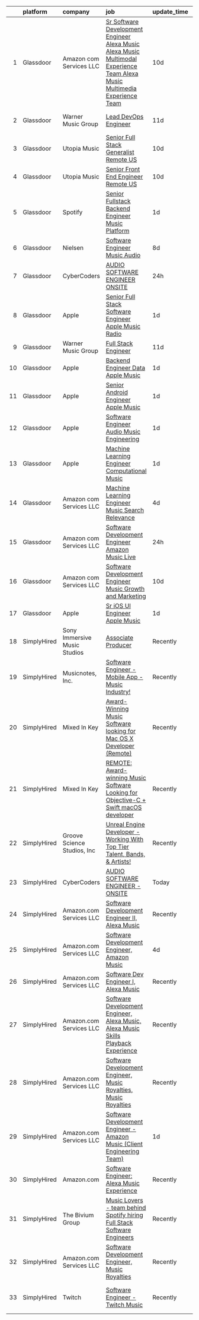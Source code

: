 

|    | platform    | company                      | job                                                                                                                                                                                                                                                                                                                                                                                                                                                                                                                                                                                                                                                                                                                                                                                                                                                                                                                                                                                                                                                                                                                                                                                                                                                                                                                                                                                         | update_time   | location                       |
|---:|:------------|:-----------------------------|:--------------------------------------------------------------------------------------------------------------------------------------------------------------------------------------------------------------------------------------------------------------------------------------------------------------------------------------------------------------------------------------------------------------------------------------------------------------------------------------------------------------------------------------------------------------------------------------------------------------------------------------------------------------------------------------------------------------------------------------------------------------------------------------------------------------------------------------------------------------------------------------------------------------------------------------------------------------------------------------------------------------------------------------------------------------------------------------------------------------------------------------------------------------------------------------------------------------------------------------------------------------------------------------------------------------------------------------------------------------------------------------------|:--------------|:-------------------------------|
|  1 | Glassdoor   | Amazon com Services LLC      | [Sr  Software Development Engineer   Alexa Music  Alexa Music Multimodal Experience Team  Alexa Music Multimedia Experience Team](https://www.glassdoor.com/partner/jobListing.htm?pos=109&ao=1136043&s=58&guid=0000018132a2cbaa991938a918806e83&src=GD_JOB_AD&t=SR&vt=w&cs=1_e7fd7669&cb=1654411939057&jobListingId=1007891562646&jrtk=3-0-1g4pa5iupr17i801-1g4pa5iv8kuh3800-f8faa9ff2556f642-)                                                                                                                                                                                                                                                                                                                                                                                                                                                                                                                                                                                                                                                                                                                                                                                                                                                                                                                                                                                            | 10d           | Remote                         |
|  2 | Glassdoor   | Warner Music Group           | [Lead DevOps Engineer](https://www.glassdoor.com/partner/jobListing.htm?pos=116&ao=1136043&s=58&guid=0000018132a2cbaa991938a918806e83&src=GD_JOB_AD&t=SR&vt=w&cs=1_bbf7571c&cb=1654411939058&jobListingId=1007889905968&jrtk=3-0-1g4pa5iupr17i801-1g4pa5iv8kuh3800-0eb6bc0044ac636c-)                                                                                                                                                                                                                                                                                                                                                                                                                                                                                                                                                                                                                                                                                                                                                                                                                                                                                                                                                                                                                                                                                                       | 11d           | Los Angeles, CA                |
|  3 | Glassdoor   | Utopia Music                 | [Senior Full Stack Generalist  Remote   US ](https://www.glassdoor.com/partner/jobListing.htm?pos=115&ao=1136043&s=58&guid=0000018132a2cbaa991938a918806e83&src=GD_JOB_AD&t=SR&vt=w&ea=1&cs=1_d8de0d8c&cb=1654411939058&jobListingId=1007892060584&jrtk=3-0-1g4pa5iupr17i801-1g4pa5iv8kuh3800-5c5575ece265b1ab-)                                                                                                                                                                                                                                                                                                                                                                                                                                                                                                                                                                                                                                                                                                                                                                                                                                                                                                                                                                                                                                                                            | 10d           | Nashville, TN                  |
|  4 | Glassdoor   | Utopia Music                 | [Senior Front End Engineer  Remote   US ](https://www.glassdoor.com/partner/jobListing.htm?pos=114&ao=1136043&s=58&guid=0000018132a2cbaa991938a918806e83&src=GD_JOB_AD&t=SR&vt=w&ea=1&cs=1_0e307d39&cb=1654411939058&jobListingId=1007892060564&jrtk=3-0-1g4pa5iupr17i801-1g4pa5iv8kuh3800-8315e5d72443db53-)                                                                                                                                                                                                                                                                                                                                                                                                                                                                                                                                                                                                                                                                                                                                                                                                                                                                                                                                                                                                                                                                               | 10d           | Nashville, TN                  |
|  5 | Glassdoor   | Spotify                      | [Senior Fullstack Backend Engineer  Music Platform](https://www.glassdoor.com/partner/jobListing.htm?pos=110&ao=1136043&s=58&guid=0000018132a2cbaa991938a918806e83&src=GD_JOB_AD&t=SR&vt=w&cs=1_5a325bff&cb=1654411939057&jobListingId=1007916395987&jrtk=3-0-1g4pa5iupr17i801-1g4pa5iv8kuh3800-d77ebc1dba628ae7-)                                                                                                                                                                                                                                                                                                                                                                                                                                                                                                                                                                                                                                                                                                                                                                                                                                                                                                                                                                                                                                                                          | 1d            | New York, NY                   |
|  6 | Glassdoor   | Nielsen                      | [Software Engineer  Music   Audio](https://www.glassdoor.com/partner/jobListing.htm?pos=108&ao=1136043&s=58&guid=0000018132a2cbaa991938a918806e83&src=GD_JOB_AD&t=SR&vt=w&cs=1_e3d0c630&cb=1654411939057&jobListingId=1007899383240&jrtk=3-0-1g4pa5iupr17i801-1g4pa5iv8kuh3800-732aeccaf8fcf408-)                                                                                                                                                                                                                                                                                                                                                                                                                                                                                                                                                                                                                                                                                                                                                                                                                                                                                                                                                                                                                                                                                           | 8d            | Emeryville, CA                 |
|  7 | Glassdoor   | CyberCoders                  | [AUDIO SOFTWARE ENGINEER   ONSITE](https://www.glassdoor.com/partner/jobListing.htm?pos=105&ao=1110586&s=58&guid=0000018132a2cbaa991938a918806e83&src=GD_JOB_AD&t=SR&vt=w&ea=1&cs=1_090b3378&cb=1654411939056&jobListingId=1007917890945&cpc=1CBFC3E34E2A31FF&jrtk=3-0-1g4pa5iupr17i801-1g4pa5iv8kuh3800-0eb1321e7c2dc0aa--6NYlbfkN0CpFJQzrgRR8WqXWK1qKKEqALWJw739KlKqr2H-MSI4eoBlI4EFrmor2FYZMP3muM2CC_ggt6sDmdItpSi6INwq5R0tt2v1ejO42dbkoHHd2acKp_Nx9Kq9VxNSMGInXO9uzndwQQ9TLtVBmzANB7vAld9R09PXYDwyE_5B3g0-FJ6R5ct04MzQGDyp0SUvPcKZLD5uki4moEBTGKKZiVNBWm1bSUb1ehJwYBh7Hod7pqoMMyscm627Unmzwm90baZC6ZiYHQJ0Bm9DRRFWJ8UiFhPR-XSaPP6ikB84nirb9FArRJm4xqS6JxPwd7o77ShiNT_etHiaIBiYLtlfSp1t2pPfA7SGAPCEUtMY80oaAwDAY5TF27a8_TGQkzWwELMrQRZcyMU6jpBEYWmSLO-7RevCI6YMNNI-GPMB-AFlLcQXav19KnYlq9fFM6rxmcTGrDYETYNnXLSlhJQ-TRUOuwgnEscPs7656r8rJHtZTWpirZ-B-Xu5pZ0kxudqYaZaDyRk83gkj2hV1QdNm2aFIuruQB_bKtGUllLzBcK7z0RGToWXrl4bTtGhdVBoTcX796KUbR2FoAH6EHzR_MNHUIA6A0aNfKwH6VMxvO20Tkdg83UUT6-A1EzO9Cwrrf-NXKWPTjRgcf0VBT1ujseiOxbuzIRGsdYwekuc_8SbPMG0J-aOmJKWVpDcI3u884HryCBYE2mGXX92f7SlghSyQ7V4OJ1KqgFFhmh1P-J6mksUJcsPZ7Eh6ABkd25LBIIrRcrZP5-Uf8wezC6Og_sR6Za7axfSHDT7BRsgkyAsfG1GwgmDoTU1L0CHsfxbHyoK_RzAi1yHMcJw0ixxY_U19Po7eNk-VlOX7YglXBYIi_eUQeSEuukUpSnHuMfn0OCshOWlksbphXREEyRGg96fuSRbTQy28t8p41zllksTFeBwQ3EyZOM5LHXY0Co10Ps8xUHgzvFFDAcDa80Xjo1CIm4LSDCQGNq-lWMeWyBf_w%3D%3D)     | 24h           | San Jose, CA                   |
|  8 | Glassdoor   | Apple                        | [Senior Full Stack Software Engineer  Apple Music  Radio](https://www.glassdoor.com/partner/jobListing.htm?pos=106&ao=1110586&s=58&guid=0000018132a2cbaa991938a918806e83&src=GD_JOB_AD&t=SR&vt=w&cs=1_0d1e73d8&cb=1654411939056&jobListingId=1007917014776&cpc=AC285F3A3ECA6BB0&jrtk=3-0-1g4pa5iupr17i801-1g4pa5iv8kuh3800-183f49c09ba1df9e--6NYlbfkN0BvKrLyj5gPmtZO9T8euul8TCxuuKNOtzRJOomxnwSEodTz2Bc-sPZl1dBMH13w-jPgyhYajQM8u-gKYg0TET6pVgb7kxL2tbD4VNoxwv8ij1B2iVlsLppOgRIateLAkg6sWhjvQHH3bjxYyAjGOs0POTYEPl0fCPOlgPRCLhJ9KrRqfxoiSPlXiqMc4FHfoNHWaENXXnthjgX_xxYgVwTRWNBsS2qsuTo2IzOI-yx9tNAt7dH-zOsMEDX7ahG0ZCFa4vUaqSpq9ZDBV9BarZxONIbSLGf8nfzAQKgb4puAfLBOGt8ozvHkJ3BtY9Qz1gc4Tlp-KF_xhe-XcPtUYJSv7osN9x8dpwEVMNo5fgmd12kB4fRJG2D65QbK4_SsaUvsQ-j7kqa9hJfsFz2cfqSw1J9SQRa4fXJ0LMIqS3Ta2FmAOTNUn2JOIXpaCQXIkYf2wOjlo32mtz1bw5PaJAfNfju92-maISHOj3pswBxHkIhsApI5CcNSEl67GjV-FIPAXJrbLsA0YGF-Kzq91kIf_PZ4EKxY24vZejtjODWiPQam38N2THEhrRVQGzRj7fMO2v6o8jejGfEePwa5qSP-KphJRbNyMGpwu3aWXWn50IsnntQPEcpqGPDEJ0aogz-yE3_80-M8d_RPIlC-b_oJWF_pmHOuKjgViblKXayKF5klDx5sQi68MdgBbBQj_hrr3caX8S9bF6jMTix9vZ7JDT4XIMflKQfx7AF2Bsy7qRAG30XE_LQZyU09rWokI50bF8QSIiYz49tNA3tbMvrLToU_kexkNBvMOIlg8IcOGihJejPecKMomLGzwTCeedkx3yp_qqXS_ltbvFAkqKqC-8Fu73a370bWyWln0uJAYVEIlmW1_Mn9m5UplNkiltsyjWzBO7PglCjZ9Rk7W7Wm_Pnc0TxZF4k5_usrsn9MurjlEGqoPl6Kzl-Fo7prwBkJPniIM_bOJh_PWaB_HyGJuCUMQzlYUmY%3D) | 1d            | Seattle, WA                    |
|  9 | Glassdoor   | Warner Music Group           | [Full Stack Engineer](https://www.glassdoor.com/partner/jobListing.htm?pos=117&ao=1136043&s=58&guid=0000018132a2cbaa991938a918806e83&src=GD_JOB_AD&t=SR&vt=w&cs=1_b2c6c287&cb=1654411939058&jobListingId=1007889906128&jrtk=3-0-1g4pa5iupr17i801-1g4pa5iv8kuh3800-18ea54c86e332d68-)                                                                                                                                                                                                                                                                                                                                                                                                                                                                                                                                                                                                                                                                                                                                                                                                                                                                                                                                                                                                                                                                                                        | 11d           | New York, NY                   |
| 10 | Glassdoor   | Apple                        | [Backend Engineer Data   Apple Music](https://www.glassdoor.com/partner/jobListing.htm?pos=103&ao=1110586&s=58&guid=0000018132a2cbaa991938a918806e83&src=GD_JOB_AD&t=SR&vt=w&cs=1_0f94de94&cb=1654411939055&jobListingId=1007917012099&cpc=8795CF9063CD573D&jrtk=3-0-1g4pa5iupr17i801-1g4pa5iv8kuh3800-3e0a4e107b841912--6NYlbfkN0BvKrLyj5gPmtZO9T8euul8TCxuuKNOtzRJOomxnwSEodTz2Bc-sPZlFpP0h5lDivpyqv1_1q5yi7sfbLn7AXwlCfXnikP7O9OndK5VBx-j_YqikbhqFF_zwTphQo6SqvzynzK_3T0_qKmj2h-_R0TJJNcbSV_xSAf_KaI121wpcN8m6SJRKVnmpM2TyEnrw3EEFyKaYQesVhu6Eqkk5EELglne9b3NdhYXZ0FORmpv8rmyfNsu5oaebWZo6nowktxe32TUzJ7ZxRXOHQ_sjIxn-bkbkuLfoSeaEqwRlqM2c3gZG8nPOca4NUXZBpa5iZ6VbzS1XUefFvBUjGUhNdN4tEeL_lWV4L8Oh6IgiYtxyYa7w6zgukXFXVaztd0YNIEdK_Wfi0L6vV9-SeX6insKNTDfw1ntwoc0xTdeYo6D4hGQoNZ1g0R2bfTZJ-7YuQm5_qCuoFCnxAkkd6UGYPDtYjZZUkbJHEi7SBzSi3iehQrPi6nx4iCVG8eyA6YwqDEOfMZlwqAxBw0f62XC6MwvGdBCJ63XPbUTWk1kTEaNBQqJqhLY7RQM-V4-fEFZrJ-m0wGRMcnN8Raia3QkQNpAYOHb8ecFI9QFQu4cwTGdO__eaDwae6JH9uXVcS4yWPZcAFiHGLUURlF2IyIpRj7tQwzq_5bZMZUSit2UtE0DbTD64hU0loYgFHDLpAmQ7palNdVkL6cFTx6bZpDMbEx0AItz2gInL8GmG28hFANQBbWD8H2YGYc3Ybf7DAvAnNAVJMcSrTVs5UJN7NqPPwHRZPFzrBRpUpoXPsIkgHDKIMtBFEkBxHTJMwQbHBJzjkoUmT6pvxQ76SsTEAMaiNjsdZBphKmSm5959c3NQZWv4NM-RvRBM6ZNfE8V945IUW0pZRQiCc3-qTXdN1Zj2R2BFcd2oJZDpE03fwKkgiINlLliLuw4Y4e6TjaK72oZGq0%3D)                                                     | 1d            | New York, NY                   |
| 11 | Glassdoor   | Apple                        | [Senior Android Engineer   Apple Music](https://www.glassdoor.com/partner/jobListing.htm?pos=104&ao=1110586&s=58&guid=0000018132a2cbaa991938a918806e83&src=GD_JOB_AD&t=SR&vt=w&cs=1_498e7fb5&cb=1654411939056&jobListingId=1007917016078&cpc=654405A9B1E0A9F5&jrtk=3-0-1g4pa5iupr17i801-1g4pa5iv8kuh3800-0b24f5348c15707b--6NYlbfkN0BvKrLyj5gPmtZO9T8euul8TCxuuKNOtzRJOomxnwSEodTz2Bc-sPZlC5mDe-NOaJjo2lqg1vkfF9HCChnkmwW2qbnglxkQ_dzjglTeBwYZpL4zQzG7GLJRmqU5hFOx8CSEaIx7Ysv_eeb55Jt-7abV3lu_g48rYCMkem5DwdMX15o6ciye4U2aPjA9Sr2YTrV2fziqD4wQJ_7cW7NTGbjJxwM6Cc61PdIwbgnGwhXA4HpO35LoAwQQoUwV5puzGccP7S_7qjVNDIuD9lUSM0g34NJ4i_n_35GuugfAUOZ_g7NrQMSiqmZHl_0ngLpKr3qsl8gTqVv6VJ4_qZjgwWlTLMFpV-3KWSisWwFflu9Md6_2unixomgQd0s_i2bG-lvOs3JCFsWTmrhMTP8CKmmpfpWhY_agx_3WeS5GfDa1Y-X8ui9_QhOB0CmivdvUfEwTbv-PY6UnDVFa_dTeDRyrI6jtEFdzOx9BFuBYEcQUi2zodV_P4XzGqjUbCPTyB__CdT3o2JRj4nOo8LhwSsOpG_GT_GUXwEi-huf-UodbGOoO36okfSNcH9f7DpOhvug1Ci663bMdK37qsVvNkhNvl9Ai5VvgEv4d9vSvyKigh4XiCe6zjt7-8BG61YPbU0t9lU24DDK8JApd7Qvqm77l_IeSjlqGggUC2VX85b_sySmUlud7ipe0IgxE10zY7ssZzWWck5PNCmiMsJaTwo-9yWL7ruOjRbv57_6tNLbxJUpswRtx9oecCD1L7xTjLWja17lKZKj1BjSrVt_UuKtR58FiuHSpkwRwInjMewvSchl0iTCZddctnltaWnkmGT-jQf54oB2JiK_eP4lLhvxsSopRihpMXHNVuDxB8-hQH6VTY_8NtxG0vLnxoAuGmsE4GBOkg0LyRuvInflnSKBGlietjJSRFNkZ8J2AGBOVqGHOnpLPmmwbZfb5AtsBl60%3D)                                                   | 1d            | San Diego, CA                  |
| 12 | Glassdoor   | Apple                        | [Software Engineer   Audio Music Engineering](https://www.glassdoor.com/partner/jobListing.htm?pos=101&ao=1110586&s=58&guid=0000018132a2cbaa991938a918806e83&src=GD_JOB_AD&t=SR&vt=w&cs=1_bc74c6fb&cb=1654411939055&jobListingId=1007917012132&cpc=AC285F3A3ECA6BB0&jrtk=3-0-1g4pa5iupr17i801-1g4pa5iv8kuh3800-66a5959cc2c319e5--6NYlbfkN0BvKrLyj5gPmtZO9T8euul8TCxuuKNOtzRJOomxnwSEodTz2Bc-sPZl29JElYHfcoRu0fPF_ZzN6NyR22neeYnn6ROWfkt7xIv5UOF9Dlx-tNKzyxO7Cfyp1KdRHChC4x2JswU1D4zGptHA691jdfAjLj_aHuFkwGpgCp8PiJ0fgniXa3yJmQlCOgRrN0l9I0BTK52u23gnZU-sYL96ensAXsLg_liJz4N8nbmxIlm8gYzVcf3A7fUw3Fh0V1A0VnJS7rn6GbEjYFMAO14v68PKTmDDchNdnEUYR0jpd7DzeaYF6QmSRK5SLYE7qBPbnVMvA7Cmty2xlKQgs-IjewEjC6QRODcOLrvPxbrlT1TmdGxYETsVfEIVGMABiQ5Wqm3-00bv7mT2A06q28vqPcbdXleSBwHcPfn9SYlMAFjKtAARwWo-TZlobghSUSMurkIDALjEDjNQcbXiEYHKxCCStGgeSgJWRH8-pqjDMX94oga8BW1wI3JjR5oz_cA1Ob1uvmJ5CCoKYK37jN48HsuoqmaUL_D0xVUve9sQvv7r7kSTIo9Zk2btT03FJjajXZUH432ZzT9lnTZCHDpf2kLWHPaqbgGcASrCaiS3mpOIumFeT33sX9pfWGsIuViIsdKqE-1E7IG0tnb2dyaFYQDCBNK0R9zQMP4vAiWS8uTstqQOPYxYk-VZnX1c5s1ql5HsURexFbn6powZZpI5E6K230etEsYFlTWA3FACa0RW_7WJCfscoZGT_fh_YKfcoPcfWyOiZz73rI6ky8mXO6B_tUohzTkapeFMrUCKJhQ87gOZGYAwQmHEv9ZMaYyyhW7smV1438bwUQl9PbpGLvrYkBW3xlY4oKATb5LKJpH9fTuLQM5dJ49_yfCdOzvzfTPaM9ADUUP8JeBizAvlWWH9Qd0oUmMV9NCbAQqBltKeenn12HkYmdjMW12g0hoIGVFJ1HI4-vVBxg%3D%3D)                               | 1d            | Culver City, CA                |
| 13 | Glassdoor   | Apple                        | [Machine Learning Engineer  Computational Music](https://www.glassdoor.com/partner/jobListing.htm?pos=107&ao=1136043&s=58&guid=0000018132a2cbaa991938a918806e83&src=GD_JOB_AD&t=SR&vt=w&cs=1_e6ec176a&cb=1654411939056&jobListingId=1007917362539&jrtk=3-0-1g4pa5iupr17i801-1g4pa5iv8kuh3800-bf9ffda96514d847-)                                                                                                                                                                                                                                                                                                                                                                                                                                                                                                                                                                                                                                                                                                                                                                                                                                                                                                                                                                                                                                                                             | 1d            | Portland, OR                   |
| 14 | Glassdoor   | Amazon com Services LLC      | [Machine Learning Engineer  Music Search Relevance](https://www.glassdoor.com/partner/jobListing.htm?pos=111&ao=1136043&s=58&guid=0000018132a2cbaa991938a918806e83&src=GD_JOB_AD&t=SR&vt=w&cs=1_14471c27&cb=1654411939057&jobListingId=1007906449100&jrtk=3-0-1g4pa5iupr17i801-1g4pa5iv8kuh3800-26517ffa667d3ebb-)                                                                                                                                                                                                                                                                                                                                                                                                                                                                                                                                                                                                                                                                                                                                                                                                                                                                                                                                                                                                                                                                          | 4d            | San Francisco, CA              |
| 15 | Glassdoor   | Amazon com Services LLC      | [Software Development Engineer  Amazon Music Live](https://www.glassdoor.com/partner/jobListing.htm?pos=112&ao=1136043&s=58&guid=0000018132a2cbaa991938a918806e83&src=GD_JOB_AD&t=SR&vt=w&cs=1_274af83d&cb=1654411939057&jobListingId=1007917517540&jrtk=3-0-1g4pa5iupr17i801-1g4pa5iv8kuh3800-359f515edaea094d-)                                                                                                                                                                                                                                                                                                                                                                                                                                                                                                                                                                                                                                                                                                                                                                                                                                                                                                                                                                                                                                                                           | 24h           | Atlanta, GA                    |
| 16 | Glassdoor   | Amazon com Services LLC      | [Software Development Engineer  Music Growth and Marketing](https://www.glassdoor.com/partner/jobListing.htm?pos=113&ao=1136043&s=58&guid=0000018132a2cbaa991938a918806e83&src=GD_JOB_AD&t=SR&vt=w&cs=1_8b30a326&cb=1654411939057&jobListingId=1007891573661&jrtk=3-0-1g4pa5iupr17i801-1g4pa5iv8kuh3800-758967b344d94fc1-)                                                                                                                                                                                                                                                                                                                                                                                                                                                                                                                                                                                                                                                                                                                                                                                                                                                                                                                                                                                                                                                                  | 10d           | Seattle, WA                    |
| 17 | Glassdoor   | Apple                        | [Sr  iOS UI Engineer Apple Music](https://www.glassdoor.com/partner/jobListing.htm?pos=102&ao=1110586&s=58&guid=0000018132a2cbaa991938a918806e83&src=GD_JOB_AD&t=SR&vt=w&cs=1_e0b0b9b0&cb=1654411939055&jobListingId=1007917016775&cpc=F4EED0218A761C36&jrtk=3-0-1g4pa5iupr17i801-1g4pa5iv8kuh3800-87bc014831b49a9c--6NYlbfkN0BvKrLyj5gPmtZO9T8euul8TCxuuKNOtzRJOomxnwSEodTz2Bc-sPZl1dBMH13w-jPgyhYajQM8u1KVAmOg5qA-AADqe095L_IoSLH_NQRe097NweRHOYCX90_LYYbzeJrEuptSuorCP5i78MBLqUVEBw12ns4cbPvFAiLWGyOCytpj1uXT-isARFJqcwKesmOcgt2iNiKoU0Lbmpj5MtdgTM_W_Uz3tHYzc7zi_fFry8y0OOsM77Y-uOf7SDYTRzowav78yKWxyxzXJTJBeJ0GD7zDeW0JzA143FkoxVj3kSS1sMLadIDPWCbE4NZvq7s0XvbIBOE2PaJEW-WBl1e0OhClyj-fEV_q8ZZL1RKCx6oAOPllW5VDwHmzKs4ynmFzH7SN1GgPBNHqCfw_DHU6TlJlJgdQuUUk4cnW-vEoLIb9y697V8EAzAfhSmZNrTZ9lRFh30MFoIiVZ8idlEnOC-wYGI1uVig1DWJcQFodfBTxomYfwha3BaFVXkxWS8FpeDzUGkmzfbGUg0uBGioKxMaS0ic13yNWVpIvzuyXMmNOIWROybnM3hH54totVxDHAyGlFmU2Jhld3BhLWrW_auH60TjtcIyUUXdu5MoGECIno_dA4cKyL8xC8XRH2LD9gHRBD21EhspRTPtQVBBsuFIsaPofPssBln_O5i4zGg7rtFwev2ulcDD06fnZn077l68zcdb8tg4P_nrmka61USEppGwoGtVhwlWJmYq5mdflxEhuYmnRWt-9MqhWQqVq7mKiy0k-HW3VhC-LBVIZXQHMB63PZqpOtazvrCSFScW5YdDSFlP2a1j7GbQ4_ts8mp0zBm_PK2mBdGdOHwzeTjsiJ8282H5E8HEN3jCg0QFNHSSl5AFsITsJpMYZa7DvFuZjYkgYMx00ImCna4jWQHnxDbc4TnmD3XJ8BVP0Btwdx7rWbmJyTXprNIBq0Ss%3D)                                                         | 1d            | Seattle, WA                    |
| 18 | SimplyHired | Sony Immersive Music Studios | [Associate Producer](https://www.simplyhired.com/job/tE744V2hW2sIyHq34EE8lfjoBPv2ntYwXJsRjEuTRiM56s2PXPJSPA?q=music+developer)                                                                                                                                                                                                                                                                                                                                                                                                                                                                                                                                                                                                                                                                                                                                                                                                                                                                                                                                                                                                                                                                                                                                                                                                                                                              | Recently      | Culver City, CA                |
| 19 | SimplyHired | Musicnotes, Inc.             | [Software Engineer - Mobile App - Music Industry!](https://www.simplyhired.com/job/znPtqyuOs7-wVaRUojghv2RSA5GqEzrKbutvPlgAZWT6nXoyEGnC5Q?q=music+developer)                                                                                                                                                                                                                                                                                                                                                                                                                                                                                                                                                                                                                                                                                                                                                                                                                                                                                                                                                                                                                                                                                                                                                                                                                                | Recently      | Madison, WI                    |
| 20 | SimplyHired | Mixed In Key                 | [Award-Winning Music Software looking for Mac OS X Developer (Remote)](https://www.simplyhired.com/job/L-2EZU2jVtCOIASfQ2mTylRc_wBs8G000Bd98cub72rlOwsLWp3RJA?q=music+developer)                                                                                                                                                                                                                                                                                                                                                                                                                                                                                                                                                                                                                                                                                                                                                                                                                                                                                                                                                                                                                                                                                                                                                                                                            | Recently      | Miami, FL                      |
| 21 | SimplyHired | Mixed In Key                 | [REMOTE: Award-winning Music Software Looking for Objective-C + Swift macOS developer](https://www.simplyhired.com/job/hp01aCVdwM9hovpsfWt-nTSQSiUrrYDI2aQZ3w5x5T-YN0cNGt-cJw?q=music+developer)                                                                                                                                                                                                                                                                                                                                                                                                                                                                                                                                                                                                                                                                                                                                                                                                                                                                                                                                                                                                                                                                                                                                                                                            | Recently      | Miami, FL                      |
| 22 | SimplyHired | Groove Science Studios, Inc  | [Unreal Engine Developer - Working With Top Tier Talent, Bands, & Artists!](https://www.simplyhired.com/job/tMUv0bhv1WXQseALxCUyt4HnppYbuHAxKhmBeo43qD4xlbIyIH-L1Q?q=music+developer)                                                                                                                                                                                                                                                                                                                                                                                                                                                                                                                                                                                                                                                                                                                                                                                                                                                                                                                                                                                                                                                                                                                                                                                                       | Recently      | Remote                         |
| 23 | SimplyHired | CyberCoders                  | [AUDIO SOFTWARE ENGINEER - ONSITE](https://www.simplyhired.com/job/HcKWaT6amsmkfOHi8tSSkvXgtNbUlGAQTUaW14vP9LfmSktPyhmNDA?q=music+developer)                                                                                                                                                                                                                                                                                                                                                                                                                                                                                                                                                                                                                                                                                                                                                                                                                                                                                                                                                                                                                                                                                                                                                                                                                                                | Today         | San Jose, CA                   |
| 24 | SimplyHired | Amazon.com Services LLC      | [Software Development Engineer II, Alexa Music](https://www.simplyhired.com/job/cVdVqTf0Si_7a7-R0THzKHswtJPRNhB3dNs0yDXWBiab5qz7aHH0hg?q=music+developer)                                                                                                                                                                                                                                                                                                                                                                                                                                                                                                                                                                                                                                                                                                                                                                                                                                                                                                                                                                                                                                                                                                                                                                                                                                   | Recently      | Sunnyvale, CA +1 location      |
| 25 | SimplyHired | Amazon.com Services LLC      | [Software Development Engineer, Amazon Music](https://www.simplyhired.com/job/Q7xDu3SjnYLFpukBiMUVqyvDCHjfhREeHvQz7UpG4ejRw8QF3B4-Jg?q=music+developer)                                                                                                                                                                                                                                                                                                                                                                                                                                                                                                                                                                                                                                                                                                                                                                                                                                                                                                                                                                                                                                                                                                                                                                                                                                     | 4d            | Sunnyvale, CA +8 locations     |
| 26 | SimplyHired | Amazon.com Services LLC      | [Software Dev Engineer I, Alexa Music](https://www.simplyhired.com/job/2I2q67ZUetdZRcbUZKVQWM9E-UqKMjH9qtihh_lVDNF079DhZMEmSQ?q=music+developer)                                                                                                                                                                                                                                                                                                                                                                                                                                                                                                                                                                                                                                                                                                                                                                                                                                                                                                                                                                                                                                                                                                                                                                                                                                            | Recently      | Sunnyvale, CA                  |
| 27 | SimplyHired | Amazon.com Services LLC      | [Software Development Engineer, Alexa Music, Alexa Music Skills Playback Experience](https://www.simplyhired.com/job/Ro8dN8m5_21Q_87nZJY5U2yKUsAwGsE1Fu5oaHfOqwTQ47-VDrGaVg?q=music+developer)                                                                                                                                                                                                                                                                                                                                                                                                                                                                                                                                                                                                                                                                                                                                                                                                                                                                                                                                                                                                                                                                                                                                                                                              | Recently      | Sunnyvale, CA                  |
| 28 | SimplyHired | Amazon.com Services LLC      | [Software Development Engineer, Music Royalties, Music Royalties](https://www.simplyhired.com/job/-mzCGy88uaJCs8TZb_eAWE643LV6ctsQ6pj6EJ2xTxVgrbqahsUFBQ?q=music+developer)                                                                                                                                                                                                                                                                                                                                                                                                                                                                                                                                                                                                                                                                                                                                                                                                                                                                                                                                                                                                                                                                                                                                                                                                                 | Recently      | Sunnyvale, CA                  |
| 29 | SimplyHired | Amazon.com Services LLC      | [Software Development Engineer - Amazon Music (Client Engineering Team)](https://www.simplyhired.com/job/ROB_shy4EEjRRQf99WgFQEsrbDbdVmG3cACbFwKS3ztMBvlWboT41A?q=music+developer)                                                                                                                                                                                                                                                                                                                                                                                                                                                                                                                                                                                                                                                                                                                                                                                                                                                                                                                                                                                                                                                                                                                                                                                                          | 1d            | Culver City, CA +1 location    |
| 30 | SimplyHired | Amazon.com                   | [Software Engineer: Alexa Music Experience](https://www.simplyhired.com/job/rdXdvhj8_EYhIlg5s_tO6EiJSlXBmgFgE1k-K_y8er6iq4ZkEzAu3Q?q=music+developer)                                                                                                                                                                                                                                                                                                                                                                                                                                                                                                                                                                                                                                                                                                                                                                                                                                                                                                                                                                                                                                                                                                                                                                                                                                       | Recently      | United States                  |
| 31 | SimplyHired | The Bivium Group             | [Music Lovers - team behind Spotify hiring Full Stack Software Engineers](https://www.simplyhired.com/job/mG4k8jolCoSrWLgW6eqeXsUGR3pPFXcLyrjxoinfzV2qZko2K-L12A?q=music+developer)                                                                                                                                                                                                                                                                                                                                                                                                                                                                                                                                                                                                                                                                                                                                                                                                                                                                                                                                                                                                                                                                                                                                                                                                         | Recently      | Remote                         |
| 32 | SimplyHired | Amazon.com Services LLC      | [Software Development Engineer, Music Royalties](https://www.simplyhired.com/job/EazaaNzwVl_lALOkajb6jqxHQLurILxx3PzQkda_mdV3iVVETHZSvQ?q=music+developer)                                                                                                                                                                                                                                                                                                                                                                                                                                                                                                                                                                                                                                                                                                                                                                                                                                                                                                                                                                                                                                                                                                                                                                                                                                  | Recently      | Sunnyvale, CA +2 locations     |
| 33 | SimplyHired | Twitch                       | [Software Engineer - Twitch Music](https://www.simplyhired.com/job/o81vpY8IvM_7nBg5UPF9qSEwGOVbEbuF02cmmuDVFtOUqfkDvqGrnQ?q=music+developer)                                                                                                                                                                                                                                                                                                                                                                                                                                                                                                                                                                                                                                                                                                                                                                                                                                                                                                                                                                                                                                                                                                                                                                                                                                                | Recently      | San Francisco, CA +3 locations |